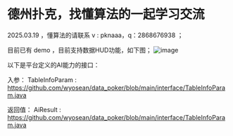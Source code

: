# 德州扑克，找懂算法的一起学习交流

2025.03.19  ，懂算法的请联系 v : pknaaa，q：2868676938  ；

目前已有 demo ，目前支持数据HUD功能，如下图；
![image](https://github.com/wyosean/data_poker/assets/9973784/22686241-206f-4b32-9b4e-ce237098b228)


以下是平台定义的AI能力的接口： 

入参：
TableInfoParam :  https://github.com/wyosean/data_poker/blob/main/interface/TableInfoParam.java

返回值：
AiResult : https://github.com/wyosean/data_poker/blob/main/interface/TableInfoParam.java
